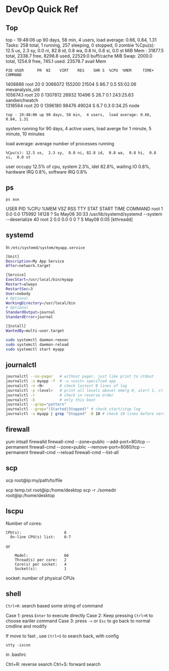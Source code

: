 # DevOp Quick Ref

## Top

top - 19:48:06 up 90 days, 58 min,  4 users,  load average: 0.66, 0.84, 1.31
Tasks: 258 total,   1 running, 257 sleeping,   0 stopped,   0 zombie
%Cpu(s): 12.5 us,  2.3 sy,  0.0 ni, 82.8 id,  0.8 wa,  0.8 hi,  0.8 si,  0.0 st
MiB Mem :  31877.5 total,   2338.7 free,   8298.8 used,  22529.0 buff/cache
MiB Swap:   2000.0 total,   1254.9 free,    745.1 used.  23578.7 avail Mem 

    PID USER      PR  NI    VIRT    RES    SHR S  %CPU  %MEM     TIME+ COMMAND                                                      
1408886 root      20   0 3066072 155200  21504 S  86.7   0.5  55:02.06 mevanalysis_old                                              
1056743 root      20   0 1307812  26932  10496 S  26.7   0.1 243:25.63 sandwichwatch                                                
1318564 root      20   0 1396180  98476  49024 S   6.7   0.3   0:34.25 node


```
top - 19:48:06 up 90 days, 58 min,  4 users,  load average: 0.66, 0.84, 1.31
```
system running for 90 days, 4 active users, load averge for 1 minute, 5 minute, 10 minutes

load average: average number of processes running


```
%Cpu(s): 12.5 us,  2.3 sy,  0.0 ni, 82.8 id,  0.8 wa,  0.8 hi,  0.8 si,  0.0 st
```
user occupy 12.5% of cpu, system 2.3%, idel 82.8%, waiting IO 0.8%, hardware IRQ 0.8%, software IRQ 0.8%


## ps

```
ps aux
```
USER         PID %CPU %MEM    VSZ   RSS TTY      STAT START   TIME COMMAND
root           1  0.0  0.0 175992 14128 ?        Ss   May08  30:33 /usr/lib/systemd/systemd --system --deserialize 40
root           2  0.0  0.0      0     0 ?        S    May08   0:05 [kthreadd]

## systemd

In `/etc/systemd/system/myapp.service`
```bash
[Unit]
Description=My App Service
After=network.target

[Service]
ExecStart=/usr/local/bin/myapp
Restart=always
RestartSec=3
User=nobody
# Optional
WorkingDirectory=/usr/local/bin
# Optional
StandardOutput=journal
StandardError=journal

[Install]
WantedBy=multi-user.target
```
```bash
sudo systemctl daemon-reexec
sudo systemctl daemon-reload
sudo systemctl start myapp
```

## journalctl

```bash
journalctl --no-pager   # without pager, just like print to stdout
journalctl -u myapp -f  # -u <unit> specified app
journalctl -n <N>       # check lastest N lines of log
journalctl -p <level>   # print all levels above) emerg 0, alert 1, crit 2, err 3, warning 4, notice 5, info 6, debug 7
journalctl -r           # check in reverse order
journalctl -b           # only this boot
journalctl --grep="pattern"
journalctl --grep="(Started|Stopped)" # check start/stop log
journalctl -u myapp | grep "Stopped" -B 10 # check 10 lines before service Stopped, useful for checking restart information
```

## firewall

yum intsall firewalld
firewall-cmd --zone=public --add-port=80/tcp --permanent
firewall-cmd --zone=public --remove-port=8080/tcp --permanent
firewall-cmd --reload
firewall-cmd --list-all

## scp

scp <src> <dst>
root@ip:my/path/to/file

scp temp.txt root@ip:/home/desktop
scp -r ./somedir root@ip:/home/desktop

## lscpu


Number of cores: 
```
CPU(s):                   8
  On-line CPU(s) list:    0-7
```
or 
```
    Model:                60
    Thread(s) per core:   2
    Core(s) per socket:   4
    Socket(s):            1

```
socket: number of physical CPUs




## shell

`Ctrl+R`: search based some string of command

Case 1: press `Enter` to execute directly
Case 2: Keep pressing `Ctrl+R` to choose eariler command 
Case 3: press `->` or `Esc` to go back to normal cmdline and modify

If move to fast , use `Ctrl+S` to search back, with config
```
stty -ixcon
```
in .bashrc

Ctrl+R: reverse search
Ctrl+S: forward search






